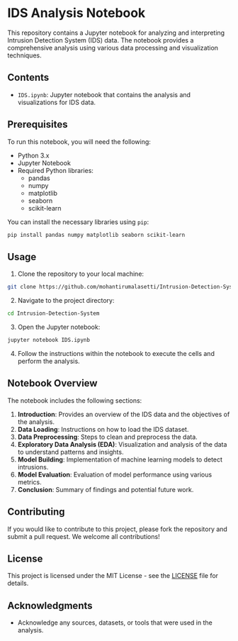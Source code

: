 # IDS Analysis Notebook

This repository contains a Jupyter notebook for analyzing and interpreting Intrusion Detection System (IDS) data. The notebook provides a comprehensive analysis using various data processing and visualization techniques.

## Contents

- `IDS.ipynb`: Jupyter notebook that contains the analysis and visualizations for IDS data.

## Prerequisites

To run this notebook, you will need the following:

- Python 3.x
- Jupyter Notebook
- Required Python libraries:
  - pandas
  - numpy
  - matplotlib
  - seaborn
  - scikit-learn

You can install the necessary libraries using `pip`:

```sh
pip install pandas numpy matplotlib seaborn scikit-learn
```

## Usage

1. Clone the repository to your local machine:

```sh
git clone https://github.com/mohantirumalasetti/Intrusion-Detection-System.git
```

2. Navigate to the project directory:

```sh
cd Intrusion-Detection-System
```

3. Open the Jupyter notebook:

```sh
jupyter notebook IDS.ipynb
```

4. Follow the instructions within the notebook to execute the cells and perform the analysis.

## Notebook Overview

The notebook includes the following sections:

1. **Introduction**: Provides an overview of the IDS data and the objectives of the analysis.
2. **Data Loading**: Instructions on how to load the IDS dataset.
3. **Data Preprocessing**: Steps to clean and preprocess the data.
4. **Exploratory Data Analysis (EDA)**: Visualization and analysis of the data to understand patterns and insights.
5. **Model Building**: Implementation of machine learning models to detect intrusions.
6. **Model Evaluation**: Evaluation of model performance using various metrics.
7. **Conclusion**: Summary of findings and potential future work.

## Contributing

If you would like to contribute to this project, please fork the repository and submit a pull request. We welcome all contributions!

## License

This project is licensed under the MIT License - see the [LICENSE](LICENSE) file for details.

## Acknowledgments

- Acknowledge any sources, datasets, or tools that were used in the analysis.

